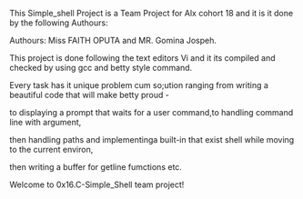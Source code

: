 This Simple_shell Project is a Team Project for Alx cohort 18 and it is it done by the following Authours:

Authours: Miss FAITH OPUTA and MR. Gomina Jospeh.

This  project is done following the text editors Vi and it its compiled and checked by using gcc and betty style command.

Every task has it unique problem cum so;ution ranging from writing a beautiful code that will make betty proud -

to displaying a prompt that waits for a user command,to handling command line with argument,

then handling paths and implementinga built-in that exist shell while moving to the current environ,

then writing a buffer for getline fumctions etc.

Welcome to 0x16.C-Simple_Shell team project!
